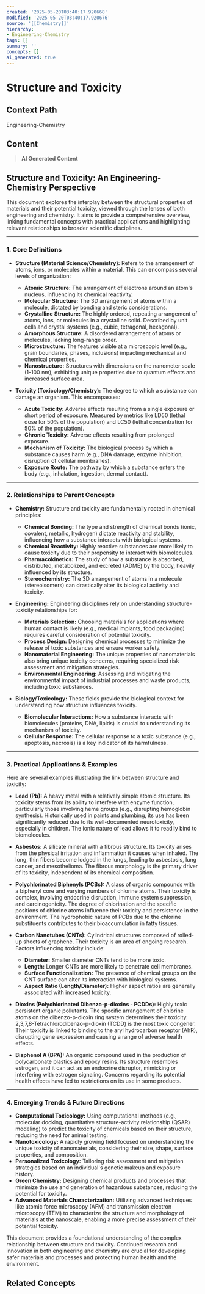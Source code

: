```yaml
---
created: '2025-05-20T03:40:17.920668'
modified: '2025-05-20T03:40:17.920676'
source: '[[Chemistry]]'
hierarchy:
- Engineering-Chemistry
tags: []
summary: ''
concepts: []
ai_generated: true
---
```


# Structure and Toxicity

## Context Path
Engineering-Chemistry

## Content
> **AI Generated Content**
## Structure and Toxicity: An Engineering-Chemistry Perspective

This document explores the interplay between the structural properties of materials and their potential toxicity, viewed through the lenses of both engineering and chemistry. It aims to provide a comprehensive overview, linking fundamental concepts with practical applications and highlighting relevant relationships to broader scientific disciplines.

---

### 1. Core Definitions

* **Structure (Material Science/Chemistry):**  Refers to the arrangement of atoms, ions, or molecules within a material. This can encompass several levels of organization:
    * **Atomic Structure:** The arrangement of electrons around an atom's nucleus, influencing its chemical reactivity.
    * **Molecular Structure:** The 3D arrangement of atoms within a molecule, dictated by bonding and steric considerations.
    * **Crystalline Structure:**  The highly ordered, repeating arrangement of atoms, ions, or molecules in a crystalline solid. Described by unit cells and crystal systems (e.g., cubic, tetragonal, hexagonal).
    * **Amorphous Structure:** A disordered arrangement of atoms or molecules, lacking long-range order.
    * **Microstructure:**  The features visible at a microscopic level (e.g., grain boundaries, phases, inclusions) impacting mechanical and chemical properties.
    * **Nanostructure:** Structures with dimensions on the nanometer scale (1-100 nm), exhibiting unique properties due to quantum effects and increased surface area.

* **Toxicity (Toxicology/Chemistry):** The degree to which a substance can damage an organism. This encompasses:
    * **Acute Toxicity:** Adverse effects resulting from a single exposure or short period of exposure. Measured by metrics like LD50 (lethal dose for 50% of the population) and LC50 (lethal concentration for 50% of the population).
    * **Chronic Toxicity:** Adverse effects resulting from prolonged exposure.
    * **Mechanism of Toxicity:** The biological process by which a substance causes harm (e.g., DNA damage, enzyme inhibition, disruption of cellular membranes).
    * **Exposure Route:** The pathway by which a substance enters the body (e.g., inhalation, ingestion, dermal contact).

---

### 2. Relationships to Parent Concepts

* **Chemistry:** Structure and toxicity are fundamentally rooted in chemical principles:
    * **Chemical Bonding:** The type and strength of chemical bonds (ionic, covalent, metallic, hydrogen) dictate reactivity and stability, influencing how a substance interacts with biological systems.
    * **Chemical Reactivity:**  Highly reactive substances are more likely to cause toxicity due to their propensity to interact with biomolecules.
    * **Pharmacokinetics:** The study of how a substance is absorbed, distributed, metabolized, and excreted (ADME) by the body, heavily influenced by its structure.
    * **Stereochemistry:** The 3D arrangement of atoms in a molecule (stereoisomers) can drastically alter its biological activity and toxicity.

* **Engineering:** Engineering disciplines rely on understanding structure-toxicity relationships for:
    * **Materials Selection:** Choosing materials for applications where human contact is likely (e.g., medical implants, food packaging) requires careful consideration of potential toxicity.
    * **Process Design:** Designing chemical processes to minimize the release of toxic substances and ensure worker safety.
    * **Nanomaterial Engineering:**  The unique properties of nanomaterials also bring unique toxicity concerns, requiring specialized risk assessment and mitigation strategies.
    * **Environmental Engineering:** Assessing and mitigating the environmental impact of industrial processes and waste products, including toxic substances.

* **Biology/Toxicology:**  These fields provide the biological context for understanding how structure influences toxicity.
    * **Biomolecular Interactions:**  How a substance interacts with biomolecules (proteins, DNA, lipids) is crucial to understanding its mechanism of toxicity.
    * **Cellular Response:**  The cellular response to a toxic substance (e.g., apoptosis, necrosis) is a key indicator of its harmfulness.

---

### 3. Practical Applications & Examples

Here are several examples illustrating the link between structure and toxicity:

* **Lead (Pb):**  A heavy metal with a relatively simple atomic structure. Its toxicity stems from its ability to interfere with enzyme function, particularly those involving heme groups (e.g., disrupting hemoglobin synthesis).  Historically used in paints and plumbing, its use has been significantly reduced due to its well-documented neurotoxicity, especially in children.  The ionic nature of lead allows it to readily bind to biomolecules.

* **Asbestos:**  A silicate mineral with a fibrous structure. Its toxicity arises from the physical irritation and inflammation it causes when inhaled. The long, thin fibers become lodged in the lungs, leading to asbestosis, lung cancer, and mesothelioma. The fibrous morphology is the primary driver of its toxicity, independent of its chemical composition.

* **Polychlorinated Biphenyls (PCBs):**  A class of organic compounds with a biphenyl core and varying numbers of chlorine atoms. Their toxicity is complex, involving endocrine disruption, immune system suppression, and carcinogenicity. The degree of chlorination and the specific positions of chlorine atoms influence their toxicity and persistence in the environment.  The hydrophobic nature of PCBs due to the chlorine substituents contributes to their bioaccumulation in fatty tissues.

* **Carbon Nanotubes (CNTs):**  Cylindrical structures composed of rolled-up sheets of graphene. Their toxicity is an area of ongoing research.  Factors influencing toxicity include:
    * **Diameter:** Smaller diameter CNTs tend to be more toxic.
    * **Length:** Longer CNTs are more likely to penetrate cell membranes.
    * **Surface Functionalization:**  The presence of chemical groups on the CNT surface can alter its interaction with biological systems.
    * **Aspect Ratio (Length/Diameter):** Higher aspect ratios are generally associated with increased toxicity.

* **Dioxins (Polychlorinated Dibenzo-p-dioxins - PCDDs):** Highly toxic persistent organic pollutants.  The specific arrangement of chlorine atoms on the dibenzo-p-dioxin ring system determines their toxicity.  2,3,7,8-Tetrachlorodibenzo-p-dioxin (TCDD) is the most toxic congener. Their toxicity is linked to binding to the aryl hydrocarbon receptor (AhR), disrupting gene expression and causing a range of adverse health effects.

* **Bisphenol A (BPA):** An organic compound used in the production of polycarbonate plastics and epoxy resins. Its structure resembles estrogen, and it can act as an endocrine disruptor, mimicking or interfering with estrogen signaling. Concerns regarding its potential health effects have led to restrictions on its use in some products.

---

### 4. Emerging Trends & Future Directions

* **Computational Toxicology:** Using computational methods (e.g., molecular docking, quantitative structure-activity relationship (QSAR) modeling) to predict the toxicity of chemicals based on their structure, reducing the need for animal testing.
* **Nanotoxicology:** A rapidly growing field focused on understanding the unique toxicity of nanomaterials, considering their size, shape, surface properties, and composition.
* **Personalized Toxicology:**  Tailoring risk assessment and mitigation strategies based on an individual's genetic makeup and exposure history.
* **Green Chemistry:** Designing chemical products and processes that minimize the use and generation of hazardous substances, reducing the potential for toxicity.
* **Advanced Materials Characterization:** Utilizing advanced techniques like atomic force microscopy (AFM) and transmission electron microscopy (TEM) to characterize the structure and morphology of materials at the nanoscale, enabling a more precise assessment of their potential toxicity.



This document provides a foundational understanding of the complex relationship between structure and toxicity.  Continued research and innovation in both engineering and chemistry are crucial for developing safer materials and processes and protecting human health and the environment.

## Related Concepts
